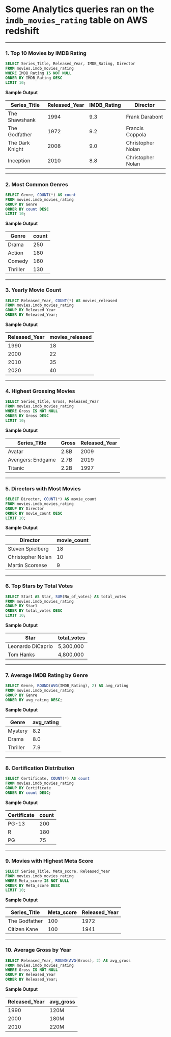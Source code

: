 # Some Analytics queries ran on the `imdb_movies_rating` table on AWS redshift

---

### **1. Top 10 Movies by IMDB Rating**

```sql
SELECT Series_Title, Released_Year, IMDB_Rating, Director
FROM movies.imdb_movies_rating
WHERE IMDB_Rating IS NOT NULL
ORDER BY IMDB_Rating DESC
LIMIT 10;
```

**Sample Output**

| Series\_Title   | Released\_Year | IMDB\_Rating | Director          |
| --------------- | -------------- | ------------ | ----------------- |
| The Shawshank   | 1994           | 9.3          | Frank Darabont    |
| The Godfather   | 1972           | 9.2          | Francis Coppola   |
| The Dark Knight | 2008           | 9.0          | Christopher Nolan |
| Inception       | 2010           | 8.8          | Christopher Nolan |

---

### **2. Most Common Genres**

```sql
SELECT Genre, COUNT(*) AS count
FROM movies.imdb_movies_rating
GROUP BY Genre
ORDER BY count DESC
LIMIT 10;
```

**Sample Output**

| Genre    | count |
| -------- | ----- |
| Drama    | 250   |
| Action   | 180   |
| Comedy   | 160   |
| Thriller | 130   |

---

### **3. Yearly Movie Count**

```sql
SELECT Released_Year, COUNT(*) AS movies_released
FROM movies.imdb_movies_rating
GROUP BY Released_Year
ORDER BY Released_Year;
```

**Sample Output**

| Released\_Year | movies\_released |
| -------------- | ---------------- |
| 1990           | 18               |
| 2000           | 22               |
| 2010           | 35               |
| 2020           | 40               |

---

### **4. Highest Grossing Movies**

```sql
SELECT Series_Title, Gross, Released_Year
FROM movies.imdb_movies_rating
WHERE Gross IS NOT NULL
ORDER BY Gross DESC
LIMIT 10;
```

**Sample Output**

| Series\_Title     | Gross | Released\_Year |
| ----------------- | ----- | -------------- |
| Avatar            | 2.8B  | 2009           |
| Avengers: Endgame | 2.7B  | 2019           |
| Titanic           | 2.2B  | 1997           |

---

### **5. Directors with Most Movies**

```sql
SELECT Director, COUNT(*) AS movie_count
FROM movies.imdb_movies_rating
GROUP BY Director
ORDER BY movie_count DESC
LIMIT 10;
```

**Sample Output**

| Director          | movie\_count |
| ----------------- | ------------ |
| Steven Spielberg  | 18           |
| Christopher Nolan | 10           |
| Martin Scorsese   | 9            |

---

### **6. Top Stars by Total Votes**

```sql
SELECT Star1 AS Star, SUM(No_of_votes) AS total_votes
FROM movies.imdb_movies_rating
GROUP BY Star1
ORDER BY total_votes DESC
LIMIT 10;
```

**Sample Output**

| Star              | total\_votes |
| ----------------- | ------------ |
| Leonardo DiCaprio | 5,300,000    |
| Tom Hanks         | 4,800,000    |

---

### **7. Average IMDB Rating by Genre**

```sql
SELECT Genre, ROUND(AVG(IMDB_Rating), 2) AS avg_rating
FROM movies.imdb_movies_rating
GROUP BY Genre
ORDER BY avg_rating DESC;
```

**Sample Output**

| Genre    | avg\_rating |
| -------- | ----------- |
| Mystery  | 8.2         |
| Drama    | 8.0         |
| Thriller | 7.9         |

---

### **8. Certification Distribution**

```sql
SELECT Certificate, COUNT(*) AS count
FROM movies.imdb_movies_rating
GROUP BY Certificate
ORDER BY count DESC;
```

**Sample Output**

| Certificate | count |
| ----------- | ----- |
| PG-13       | 200   |
| R           | 180   |
| PG          | 75    |

---

### **9. Movies with Highest Meta Score**

```sql
SELECT Series_Title, Meta_score, Released_Year
FROM movies.imdb_movies_rating
WHERE Meta_score IS NOT NULL
ORDER BY Meta_score DESC
LIMIT 10;
```

**Sample Output**

| Series\_Title | Meta\_score | Released\_Year |
| ------------- | ----------- | -------------- |
| The Godfather | 100         | 1972           |
| Citizen Kane  | 100         | 1941           |

---

### **10. Average Gross by Year**

```sql
SELECT Released_Year, ROUND(AVG(Gross), 2) AS avg_gross
FROM movies.imdb_movies_rating
WHERE Gross IS NOT NULL
GROUP BY Released_Year
ORDER BY Released_Year;
```

**Sample Output**

| Released\_Year | avg\_gross |
| -------------- | ---------- |
| 1990           | 120M       |
| 2000           | 180M       |
| 2010           | 220M       |

